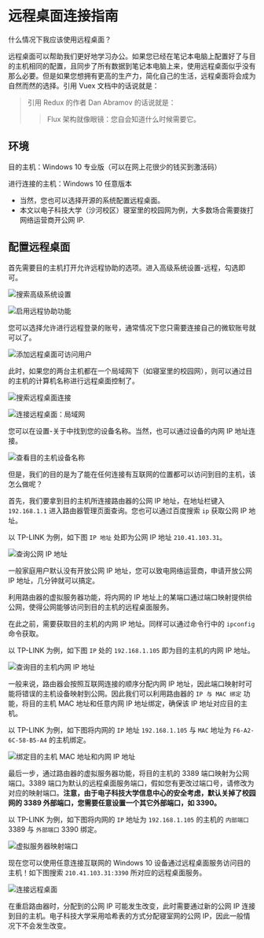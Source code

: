 # 远程桌面连接指南

什么情况下我应该使用远程桌面？

远程桌面可以帮助我们更好地学习办公。如果您已经在笔记本电脑上配置好了与目的主机相同的配置，且同步了所有数据到笔记本电脑上来，使用远程桌面似乎没有那么必要。但是如果您想拥有更高的生产力，简化自己的生活，远程桌面将会成为自然而然的选择。引用 Vuex 文档中的话说就是：

> 引用 Redux 的作者 Dan Abramov 的话说就是：
>> Flux 架构就像眼镜：您自会知道什么时候需要它。

## 环境

目的主机：Windows 10 专业版（可以在网上花很少的钱买到激活码）

进行连接的主机：Windows 10 任意版本

- 当然，您也可以选择开源的系统配置远程桌面。
- 本文以电子科技大学（沙河校区）寝室里的校园网为例，大多数场合需要拨打网络运营商开公网 IP.

## 配置远程桌面

首先需要目的主机打开允许远程协助的选项。进入高级系统设置-远程，勾选即可。

![搜索高级系统设置](./source/远程桌面连接指南/搜索高级系统设置.png)

![启用远程协助功能](./source/远程桌面连接指南/启用远程协助.png)

您可以选择允许进行远程登录的账号，通常情况下您只需要连接自己的微软账号就可以了。

![添加远程桌面可访问用户](./source/远程桌面连接指南/添加可访问用户.png)

此时，如果您的两台主机都在一个局域网下（如寝室里的校园网），则可以通过目的主机的计算机名称进行远程桌面控制了。

![搜索远程桌面连接](./source/远程桌面连接指南/搜索远程桌面连接.png)

![连接远程桌面：局域网](./source/远程桌面连接指南/连接远程桌面：局域网.png)

您可以在设置-关于中找到您的设备名称。当然，也可以通过设备的内网 IP 地址连接。

![查看目的主机设备名称](./source/远程桌面连接指南/查看设备名称.png)

但是，我们的目的是为了能在任何连接有互联网的位置都可以访问到目的主机，该怎么做呢？

首先，我们要拿到目的主机所连接路由器的公网 IP 地址，在地址栏键入 `192.168.1.1` 进入路由器管理页面查询。您也可以通过百度搜索 `ip` 获取公网 IP 地址。

以 TP-LINK 为例，如下图 `IP 地址` 处即为公网 IP 地址 `210.41.103.31`。

![查询公网 IP 地址](./source/远程桌面连接指南/查询公网%20IP.png)

一般家庭用户默认没有开放公网 IP 地址，您可以致电网络运营商，申请开放公网 IP 地址，几分钟就可以搞定。

利用路由器的虚拟服务器功能，将内网的 IP 地址上的某端口通过端口映射提供给公网，使得公网能够访问到目的主机的远程桌面服务。

在此之前，需要获取目的主机的内网 IP 地址。同样可以通过命令行中的 `ipconfig` 命令获取。

以 TP-LINK 为例，如下图 `IP` 处的 `192.168.1.105` 即为目的主机的内网 IP 地址。

![查询目的主机内网 IP 地址](./source/远程桌面连接指南/查询内网%20IP%20地址.png)

一般来说，路由器会按照互联网连接的顺序分配内网 IP 地址，因此端口映射时可能将错误的主机设备映射到公网。因此我们可以利用路由器的 `IP 与 MAC 绑定` 功能，将目的主机 MAC 地址和任意内网 IP 地址绑定，确保该 IP 地址对应目的主机。

以 TP-LINK 为例，如下图将内网的 `IP` 地址 `192.168.1.105` 与 `MAC` 地址为 `F6-A2-6C-58-B5-A4` 的主机绑定。

![绑定目的主机 MAC 地址和内网 IP 地址](./source/远程桌面连接指南/绑定%20IP%20与%20MAC%20地址.png)

最后一步，通过路由器的虚拟服务器功能，将目的主机的 3389 端口映射为公网端口。3389 端口为默认的远程桌面服务端口，假如您有更改过端口号，请修改为对应的映射端口。**注意，由于电子科技大学信息中心的安全考虑，默认关掉了校园网的 3389 外部端口，您需要任意设置一个其它外部端口，如 3390。**

以 TP-LINK 为例，如下图将内网的 `IP` 地址为 `192.168.1.105` 的主机的 `内部端口` 3389 与 `外部端口` 3390 绑定。

![虚拟服务器映射端口](./source/远程桌面连接指南/映射端口.png)

现在您可以使用任意连接互联网的 Windows 10 设备通过远程桌面服务访问目的主机！如下图搜索 `210.41.103.31:3390` 所对应的远程桌面服务。

![连接远程桌面](./source/远程桌面连接指南/连接远程桌面.png)

在重启路由器时，分配到的公网 IP 可能发生改变，此时需要通过新的公网 IP 连接到目的主机。电子科技大学采用哈希表的方式分配寝室网的公网 IP，因此一般情况下不会发生改变。
